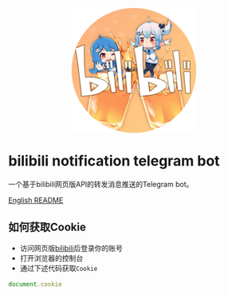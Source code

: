 <p align="center" style="align:center;height:250px;"><img width="250" src="https://github.com/MamoruDS/bilibili-notify-telegram-bot/raw/master/res/bilibili-noti-bot.png" alt="logo"></p>

# bilibili notification telegram bot
一个基于bilibili网页版API的转发消息推送的Telegram bot。 

[English README](README.md)
## 如何获取Cookie
- 访问网页版[bilibili](https://www.bilibili.com)后登录你的账号
- 打开浏览器的控制台
- 通过下述代码获取`Cookie`
```javascript
document.cookie
```